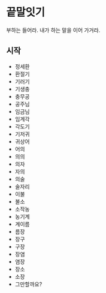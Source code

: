 # 끝말잇기
부하는 들어라. 내가 하는 말을 이어 가거라.

## 시작
- 정세환
- 환절기
- 기러기
- 기생충
- 충무공
- 공주님
- 임금님
- 임계각
- 각도기
- 기저귀
- 귀상어
- 어의
- 의의
- 의자
- 자의
- 의술
- 술자리
- 이불
- 불소
- 소작농
- 농기계
- 계이름
- 름장
- 장구
- 구장
- 장염
- 염장
- 장소
- 소장
- 그만할까요?